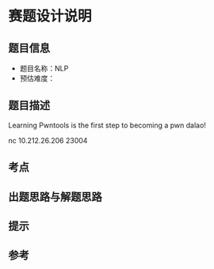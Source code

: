 # 赛题设计说明

## 题目信息

- 题目名称：NLP
- 预估难度：

## 题目描述

Learning Pwntools is the first step to becoming a pwn dalao!

nc 10.212.26.206 23004

## 考点



## 出题思路与解题思路



## 提示



## 参考



